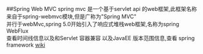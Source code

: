 ##Spring Web MVC
spring mvc 是一个基于servlet api 的web框架,此框架名称来自于spring-webmvc模块,但是广称为"Spring MVC"\
并行于webMvc,spring 5.0开始引入了响应式堆栈web框架,名称为spring WebFlux\
查看时间线信息以及和Servlet 容器兼容 以及JavaEE 版本范围信息,查看 spring framework [wiki](https://github.com/spring-projects/spring-framework/wiki/Spring-Framework-Versions)
